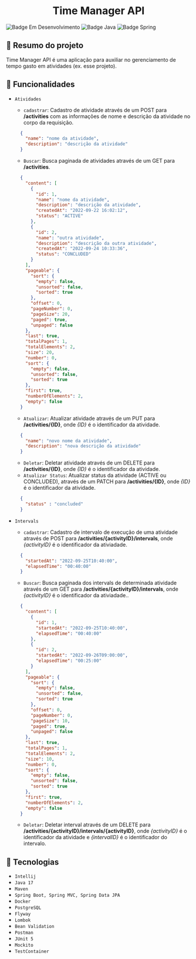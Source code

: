 <h1 align="center">Time Manager API</h1>

![Badge Em Desenvolvimento](https://img.shields.io/static/v1?label=Status&message=Em+Desenvolvimento&color=yellow&style=for-the-badge)
![Badge Java](https://img.shields.io/static/v1?label=Java&message=17&color=red&style=for-the-badge&logo=java)
![Badge Spring](https://img.shields.io/static/v1?label=Spring&message=v2.6.8&color=brightgreen&style=for-the-badge&logo=spring)

## :book: Resumo do projeto

Time Manager API é uma aplicação para auxiliar no gerenciamento de tempo gasto em atividades (ex. esse projeto).

## :hammer: Funcionalidades

- `Atividades`
    - `cadastrar`: Cadastro de atividade através de um POST para **/activities** com as informações de nome e descrição da
      atividade no corpo da requisição.
  ```json
    {
      "name": "nome da atividade",
      "description": "descrição da atividade"  
    }
  ```

    - `Buscar`: Busca paginada de atividades através de um GET para **/activities**.
  ```json
    {
      "content": [
        {
          "id": 1,
          "name": "nome da atividade",
          "description": "descrição da atividade",
          "createdAt": "2022-09-22 16:02:12",
          "status": "ACTIVE"
        },
        {
          "id": 2,
          "name": "outra atividade",
          "description": "descrição da outra atividade",
          "createdAt": "2022-09-24 10:33:36",
          "status": "CONCLUDED"
        }
      ],
      "pageable": {
        "sort": {
          "empty": false,
          "unsorted": false,
          "sorted": true
        },
        "offset": 0,
        "pageNumber": 0,
        "pageSize": 20,
        "paged": true,
        "unpaged": false
      },
      "last": true,
      "totalPages": 1,
      "totalElements": 2,
      "size": 20,
      "number": 0,
      "sort": {
        "empty": false,
        "unsorted": false,
        "sorted": true
      },
      "first": true,
      "numberOfElements": 2,
      "empty": false
    }
  ```
    - `Atualizar`: Atualizar atividade através de um PUT para **/activities/{ID}**, onde *{ID}* é o identificador da atividade.

  ```json
    {
      "name": "novo nome da atividade",
      "description": "nova descrição da atividade"  
    }
  ```

    - `Deletar`: Deletar atividade através de um DELETE para **/activities/{ID}**, onde *{ID}* é o identificador da atividade.
    - `Atualizar Status`: Atualizar status da atividade (ACTIVE ou CONCLUDED), através de um PATCH para **/activities/{ID}**, onde *{ID}* é o identificador da atividade.
  ```json
    {
      "status" : "concluded"  
    }
  ```
- `Intervals`
  - `cadastrar`: Cadastro de intervalo de execução de uma atividade através de POST para **/activities/{activityID}/intervals**, onde *{activityID}* é o identificador da ativiadade.
  ```json
    {
      "startedAt": "2022-09-25T10:40:00",
      "elapsedTime": "00:40:00"  
    }
  ```
  - `Buscar`: Busca paginada dos intervals de determinada atividade através de um GET para **/activities/{activityID}/intervals**, onde *{activityID}* é o identificador da ativiadade..
  ```json
    {
      "content": [
        {
          "id": 1,
          "startedAt": "2022-09-25T10:40:00",
          "elapsedTime": "00:40:00"  
        },
        {
          "id": 2,
          "startedAt": "2022-09-26T09:00:00",
          "elapsedTime": "00:25:00"  
        }
      ],
      "pageable": {
        "sort": {
          "empty": false,
          "unsorted": false,
          "sorted": true
        },
        "offset": 0,
        "pageNumber": 0,
        "pageSize": 10,
        "paged": true,
        "unpaged": false
      },
      "last": true,
      "totalPages": 1,
      "totalElements": 2,
      "size": 10,
      "number": 0,
      "sort": {
        "empty": false,
        "unsorted": false,
        "sorted": true
      },
      "first": true,
      "numberOfElements": 2,
      "empty": false
    }
  ```
  - `Deletar`: Deletar interval através de um DELETE para **/activities/{activityID}/intervals/{activityID}**, onde *{activityID}* é o identificador da atividade e *{intervalID}* é o identificador do intervalo.

## :toolbox: Tecnologias

- `Intellij`
- `Java 17`
- `Maven`
- `Spring Boot, Spring MVC, Spring Data JPA`
- `Docker`
- `PostgreSQL`
- `Flyway`
- `Lombok`
- `Bean Validation`
- `Postman`
- `JUnit 5`
- `Mockito`
- `TestContainer`
